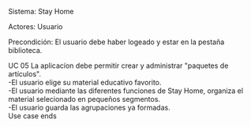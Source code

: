 Sistema: Stay Home

Actores: Usuario

Precondición: El usuario debe haber logeado y estar en la pestaña biblioteca.

UC 05 La aplicacíon debe permitir crear y administrar "paquetes de artículos".<br/>
-El usuario elige su material educativo favorito.<br/>
-El usuario mediante las diferentes funciones de Stay Home, organiza el material selecionado en pequeños segmentos.<br/>
-El usuario guarda las agrupaciones ya formadas.<br/>
Use case ends
